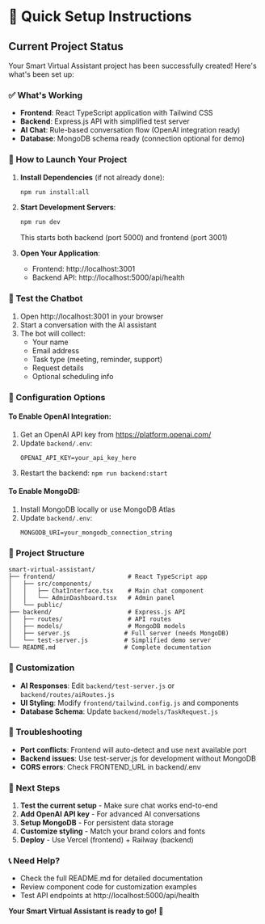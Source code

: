 # 🚀 Quick Setup Instructions

## Current Project Status

Your Smart Virtual Assistant project has been successfully created! Here's what's been set up:

### ✅ What's Working

- **Frontend**: React TypeScript application with Tailwind CSS
- **Backend**: Express.js API with simplified test server
- **AI Chat**: Rule-based conversation flow (OpenAI integration ready)
- **Database**: MongoDB schema ready (connection optional for demo)

### 🎯 How to Launch Your Project

1. **Install Dependencies** (if not already done):

   ```bash
   npm run install:all
   ```

2. **Start Development Servers**:

   ```bash
   npm run dev
   ```

   This starts both backend (port 5000) and frontend (port 3001)

3. **Open Your Application**:
   - Frontend: http://localhost:3001
   - Backend API: http://localhost:5000/api/health

### 🧪 Test the Chatbot

1. Open http://localhost:3001 in your browser
2. Start a conversation with the AI assistant
3. The bot will collect:
   - Your name
   - Email address
   - Task type (meeting, reminder, support)
   - Request details
   - Optional scheduling info

### 🔧 Configuration Options

#### To Enable OpenAI Integration:

1. Get an OpenAI API key from https://platform.openai.com/
2. Update `backend/.env`:
   ```
   OPENAI_API_KEY=your_api_key_here
   ```
3. Restart the backend: `npm run backend:start`

#### To Enable MongoDB:

1. Install MongoDB locally or use MongoDB Atlas
2. Update `backend/.env`:
   ```
   MONGODB_URI=your_mongodb_connection_string
   ```

### 📁 Project Structure

```
smart-virtual-assistant/
├── frontend/                    # React TypeScript app
│   ├── src/components/
│   │   ├── ChatInterface.tsx    # Main chat component
│   │   └── AdminDashboard.tsx   # Admin panel
│   └── public/
├── backend/                     # Express.js API
│   ├── routes/                  # API routes
│   ├── models/                  # MongoDB models
│   ├── server.js               # Full server (needs MongoDB)
│   └── test-server.js          # Simplified demo server
└── README.md                   # Complete documentation
```

### 🎨 Customization

- **AI Responses**: Edit `backend/test-server.js` or `backend/routes/aiRoutes.js`
- **UI Styling**: Modify `frontend/tailwind.config.js` and components
- **Database Schema**: Update `backend/models/TaskRequest.js`

### 🐛 Troubleshooting

- **Port conflicts**: Frontend will auto-detect and use next available port
- **Backend issues**: Use test-server.js for development without MongoDB
- **CORS errors**: Check FRONTEND_URL in backend/.env

### 🚀 Next Steps

1. **Test the current setup** - Make sure chat works end-to-end
2. **Add OpenAI API key** - For advanced AI conversations
3. **Setup MongoDB** - For persistent data storage
4. **Customize styling** - Match your brand colors and fonts
5. **Deploy** - Use Vercel (frontend) + Railway (backend)

### 📞 Need Help?

- Check the full README.md for detailed documentation
- Review component code for customization examples
- Test API endpoints at http://localhost:5000/api/health

**Your Smart Virtual Assistant is ready to go!** 🎉
